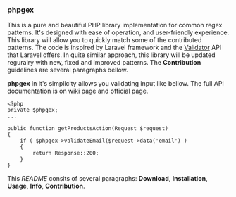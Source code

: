 ### phpgex
This is a pure and beautiful PHP library implementation for common regex patterns. It's designed with ease of operation, and user-friendly experience. This library will allow you to quickly match some of the contributed patterns. The code is inspired by Laravel framework and the [Validator](https://laravel.com/docs/5.3/validation) API that Laravel offers. In quite similar approach, this library will be updated reguralry with new, fixed and improved patterns. The **Contribution** guidelines are several paragraphs bellow.
  
**phpgex** in it's simplicity allows you validating input like bellow. The full API documentation is on wiki page and official page.

```
<?php
private $phpgex;
...

public function getProductsAction(Request $request)
{
	if ( $phpgex->validateEmail($request->data('email') )
	{
		return Response::200;
	}
}
```

This *README* consits of several paragraphs: **Download**, **Installation**, **Usage**, **Info**, **Contribution**.
  
  

